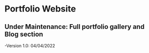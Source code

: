 # Portfolio Website 
## Under Maintenance: Full portfolio gallery and Blog section

-Version 1.0: 04/04/2022
